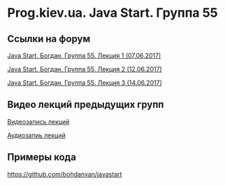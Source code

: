 Prog.kiev.ua. Java Start. Группа 55
===

## Cсылки на форум

[Java Start. Богдан. Группа 55. Лекция 1 (07.06.2017)](https://prog.kiev.ua/forum/index.php/topic,2955.0.html)

[Java Start. Богдан. Группа 55. Лекция 2 (12.06.2017)](https://prog.kiev.ua/forum/index.php/topic,2962.0.html)

[Java Start. Богдан. Группа 55. Лекция 3 (14.06.2017)](https://prog.kiev.ua/forum/index.php/topic,2968.0.html)

## Видео лекций предыдущих групп

[Видеозапись лекций](https://mega.nz/#F!SRclnQQT)

[Аудиозапиь лекций](https://mega.nz/#F!GY8UjTBS)

## Примеры кода

https://github.com/bohdanvan/javastart
